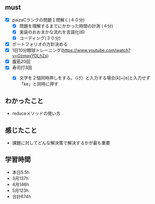 

## must
- [x] paizaCランクの問題１問解く(４０分)
  - [x] 問題を理解するまでにかかった時間の計測 (４分)
  - [x] 実装のおおまかな流れを言語化(6)
  - [x] コーディング(３０分)
- [x] ポートフォリオの方針決める
- [x] 1日10分眼球トレーニング(https://www.youtube.com/watch?v=OzmayYOLhZs)
- [x] 腹筋20回
- [x] 寿司打3回
  - [x] 文字を２個同時押しをする。（け）と入力する場合[k]+[e]と入力せず「ke」と同時に押す




## わかったこと
- reduceメソッドの使い方

## 感じたこと
- 課題に対してどんな解決策で解決するかが最も重要


## 学習時間
  - 本日5.5h
  - 3月137h
  - 4月146h
  - 5月123h
  - 合計674h
    
